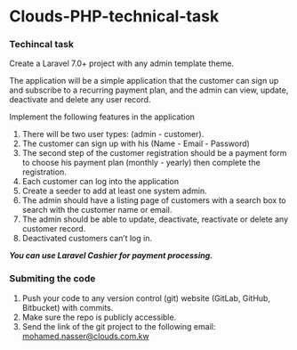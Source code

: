 # Clouds-PHP-technical-task

### Techincal task

Create a Laravel 7.0+ project with any admin template theme.

The application will be a simple application that the customer can sign up and subscribe
to a recurring payment plan, and the admin can view, update, deactivate and delete any
user record.

Implement the following features in the application
1. There will be two user types: (admin - customer).
2. The customer can sign up with his (Name - Email - Password)
3. The second step of the customer registration should be a payment form to choose
his payment plan (monthly - yearly) then complete the registration.
4. Each customer can log into the application
5. Create a seeder to add at least one system admin.
6. The admin should have a listing page of customers with a search box to search
with the customer name or email.
7. The admin should be able to update, deactivate, reactivate or delete any customer
record.
8. Deactivated customers can’t log in.


***You can use Laravel Cashier for payment processing.***

### Submiting the code

1. Push your code to any version control (git) website (GitLab, GitHub, Bitbucket) with commits.
2. Make sure the repo is publicly accessible.
3. Send the link of the git project to the following email: mohamed.nasser@clouds.com.kw 
